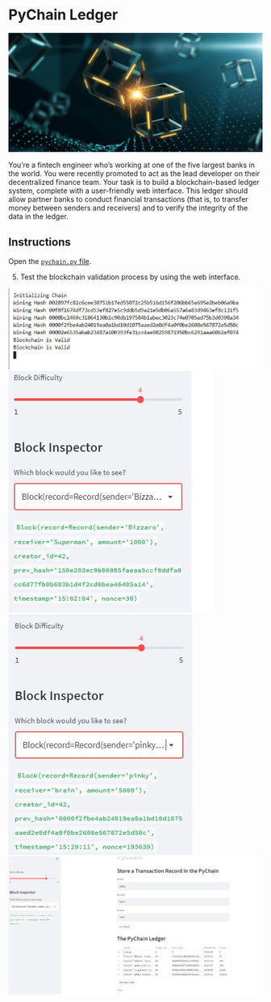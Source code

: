 # PyChain Ledger

![alt=""](Images/application-image.png)

You’re a fintech engineer who’s working at one of the five largest banks in the world. You were recently promoted to act as the lead developer on their decentralized finance team. Your task is to build a blockchain-based ledger system, complete with a user-friendly web interface. This ledger should allow partner banks to conduct financial transactions (that is, to transfer money between senders and receivers) and to verify the integrity of the data in the ledger.

## Instructions

Open the [`pychain.py` file](https://github.com/DanEspin0821/blockchain_18/blob/main/pychain.py).

5. Test the blockchain validation process by using the web interface.

![alt=""](Images/bcvalid.JPG)
![alt=""](Images/bi1.JPG)
![alt=""](Images/bi2.JPG)
![alt=""](Images/fullapp.JPG)

